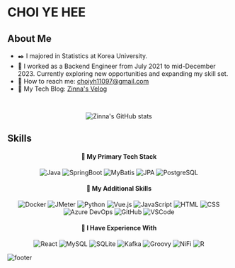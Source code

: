 # CHOI YE HEE

## About Me

- ✒️ I majored in Statistics at Korea University.
- 👔 I worked as a Backend Engineer from July 2021 to mid-December 2023. Currently exploring new opportunities and expanding my skill set.
- 💌 How to reach me: choiyh11097@gmail.com
- 💫 My Tech Blog: [Zinna's Velog](https://velog.io/@zinna_1109)

<br>
<div align="center">

![Zinna's GitHub stats](https://github-readme-stats.vercel.app/api?username=ZinnaChoi&show_icons=true&count_private=true&theme=one_dark_pro&hide=contribs)

</div>

## Skills

<div align="center">

#### 📍 My Primary Tech Stack

![Java](https://img.shields.io/badge/Java-437291?style=flat-square&logo=OpenJDK&logoColor=white) ![SpringBoot](https://img.shields.io/badge/SpringBoot-6DB33F?style=flat-square&logo=Spring&logoColor=white) ![MyBatis](https://img.shields.io/badge/MyBatis-FC8EAC?style=flat-square&logo=MyBatis&logoColor=white) ![JPA](https://img.shields.io/badge/JPA-FF00F7?style=flat-square&logo=JPA&logoColor=white) ![PostgreSQL](https://img.shields.io/badge/PostgreSQL-316192?style=flat-square&logo=postgresql&logoColor=white)

#### 📍 My Additional Skills

![Docker](https://img.shields.io/badge/Docker-2496ED?style=flat-square&logo=Docker&logoColor=white) ![JMeter](https://img.shields.io/badge/JMeter-F88379?style=flat-square&logo=JMeter&logoColor=white) ![Python](https://img.shields.io/badge/Python-3776AB?style=flat-square&logo=python&logoColor=white) ![Vue.js](https://img.shields.io/badge/Vue.js-4FC08D?style=flat-square&logo=Vue.js&logoColor=white) ![JavaScript](https://img.shields.io/badge/JavaScript-F7DF1E?style=flat-square&logo=javascript&logoColor=black) ![HTML](https://img.shields.io/badge/HTML-239120?style=flat-square&logo=html5&logoColor=white) ![CSS](https://img.shields.io/badge/CSS-FFC1CC?&style=flat-square&logo=css3&logoColor=black) ![Azure DevOps](https://img.shields.io/badge/Azure_DevOps-003777?style=flat-square&logo=azure-devops&logoColor=white) ![GitHub](https://img.shields.io/badge/GitHub-181717?style=flat-square&logo=GitHub&logoColor=white) ![VSCode](https://img.shields.io/badge/VSCode-007ACC?style=flat-square&logo=VisualStudioCode&logoColor=white)

#### 📍 I Have Experience With

![React](https://img.shields.io/badge/React-61DAFB?style=flat-square&logo=react&logoColor=black)
![MySQL](https://img.shields.io/badge/MySQL-39477F?style=flat-square&logo=mysql&logoColor=white) ![SQLite](https://img.shields.io/badge/SQLite-07405E?style=flat-square&logo=sqlite&logoColor=white) ![Kafka](https://img.shields.io/badge/Kafka-FFD1DC?style=flat-square&logo=Kafka&logoColor=white) ![Groovy](https://img.shields.io/badge/Groovy-FC6C85?style=flat-square&logo=groovy&logoColor=white) ![NiFi](https://img.shields.io/badge/NiFi-C154C1?style=flat-square&logo=Nifi&logoColor=white) ![R](https://img.shields.io/badge/R-3E77B6?style=flat-square&logo=R&logoColor=white)

</div>

![footer](https://capsule-render.vercel.app/api?type=waving&color=8A2BE2&height=100&section=footer)
